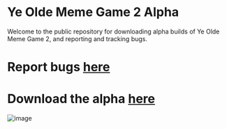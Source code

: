 # Ye Olde Meme Game 2 Alpha

Welcome to the public repository for downloading alpha builds of Ye Olde Meme Game 2, and reporting and tracking bugs.

# Report bugs [here](https://github.com/EthanSK/Ye-Olde-Meme-Game-2-Alpha/issues)

# Download the alpha [here](https://github.com/EthanSK/Ye-Olde-Meme-Game-2-Alpha/releases)

![image](https://user-images.githubusercontent.com/13756744/205411529-3c0858cf-3bb8-4e4d-a1b2-8e06467dcaef.png)
